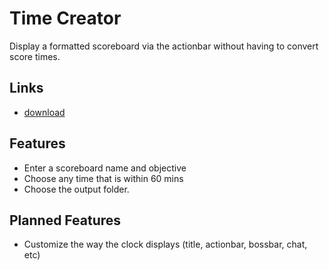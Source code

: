 # Time Creator
Display a formatted scoreboard via the actionbar without having to convert score times.

## Links
- [download](https://legopitstop.weebly.com/time_creator.html)

## Features
- Enter a scoreboard name and objective
- Choose any time that is within 60 mins
- Choose the output folder.

## Planned Features
- Customize the way the clock displays (title, actionbar, bossbar, chat, etc)
